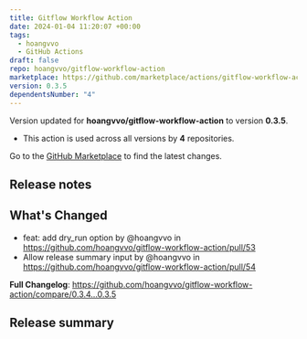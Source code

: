 ```yaml
---
title: Gitflow Workflow Action
date: 2024-01-04 11:20:07 +00:00
tags:
  - hoangvvo
  - GitHub Actions
draft: false
repo: hoangvvo/gitflow-workflow-action
marketplace: https://github.com/marketplace/actions/gitflow-workflow-action
version: 0.3.5
dependentsNumber: "4"
---
```



Version updated for **hoangvvo/gitflow-workflow-action** to version **0.3.5**.
- This action is used across all versions by **4** repositories.

Go to the [GitHub Marketplace](https://github.com/marketplace/actions/gitflow-workflow-action) to find the latest changes.

## Release notes

## What's Changed
* feat: add dry_run option by @hoangvvo in https://github.com/hoangvvo/gitflow-workflow-action/pull/53
* Allow release summary input by @hoangvvo in https://github.com/hoangvvo/gitflow-workflow-action/pull/54


**Full Changelog**: https://github.com/hoangvvo/gitflow-workflow-action/compare/0.3.4...0.3.5
    
## Release summary


  
